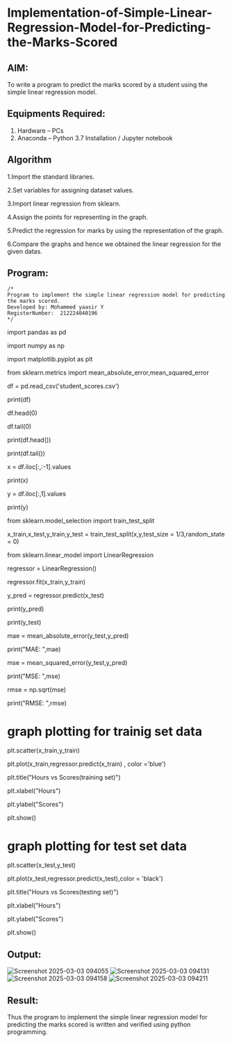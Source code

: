 # Implementation-of-Simple-Linear-Regression-Model-for-Predicting-the-Marks-Scored

## AIM:
To write a program to predict the marks scored by a student using the simple linear regression model.

## Equipments Required:
1. Hardware – PCs
2. Anaconda – Python 3.7 Installation / Jupyter notebook

## Algorithm
1.Import the standard libraries.

2.Set variables for assigning dataset values.

3.Import linear regression from sklearn.

4.Assign the points for representing in the graph.

5.Predict the regression for marks by using the representation of the graph.

6.Compare the graphs and hence we obtained the linear regression for the given datas.


## Program:
```
/*
Program to implement the simple linear regression model for predicting the marks scored.
Developed by: Mohammed yaasir Y
RegisterNumber:  212224040196
*/
```
import pandas as pd

import numpy as np

import matplotlib.pyplot as plt

from sklearn.metrics import mean_absolute_error,mean_squared_error

df = pd.read_csv('student_scores.csv')

print(df)

df.head(0)

df.tail(0)

print(df.head())

print(df.tail())

x = df.iloc[:,:-1].values

print(x)

y = df.iloc[:,1].values

print(y)

from sklearn.model_selection import train_test_split

x_train,x_test,y_train,y_test = train_test_split(x,y,test_size = 1/3,random_state = 0)

from sklearn.linear_model import LinearRegression

regressor = LinearRegression()

regressor.fit(x_train,y_train)

y_pred = regressor.predict(x_test)

print(y_pred)

print(y_test)

mae = mean_absolute_error(y_test,y_pred)

print("MAE: ",mae)

mse = mean_squared_error(y_test,y_pred)

print("MSE: ",mse)

rmse = np.sqrt(mse)

print("RMSE: ",rmse)

# graph plotting for trainig set data

plt.scatter(x_train,y_train)

plt.plot(x_train,regressor.predict(x_train) , color ='blue')

plt.title("Hours vs Scores(training set)")

plt.xlabel("Hours")

plt.ylabel("Scores")

plt.show()

# graph plotting for test set data

plt.scatter(x_test,y_test)

plt.plot(x_test,regressor.predict(x_test),color = 'black')

plt.title("Hours vs Scores(testing set)")

plt.xlabel("Hours")

plt.ylabel("Scores")

plt.show()



## Output:
![Screenshot 2025-03-03 094055](https://github.com/user-attachments/assets/a3572c73-de53-4c5a-a60b-ea7b59b4ee2c)
![Screenshot 2025-03-03 094131](https://github.com/user-attachments/assets/33bfbe24-61ac-4de6-a0d6-6caee3c8e489)
![Screenshot 2025-03-03 094158](https://github.com/user-attachments/assets/06b9297d-2456-41d4-b52a-8f1fe2b28aa0)
![Screenshot 2025-03-03 094211](https://github.com/user-attachments/assets/9708309d-a0ec-40cb-a4e3-28be99e10701)



## Result:
Thus the program to implement the simple linear regression model for predicting the marks scored is written and verified using python programming.
